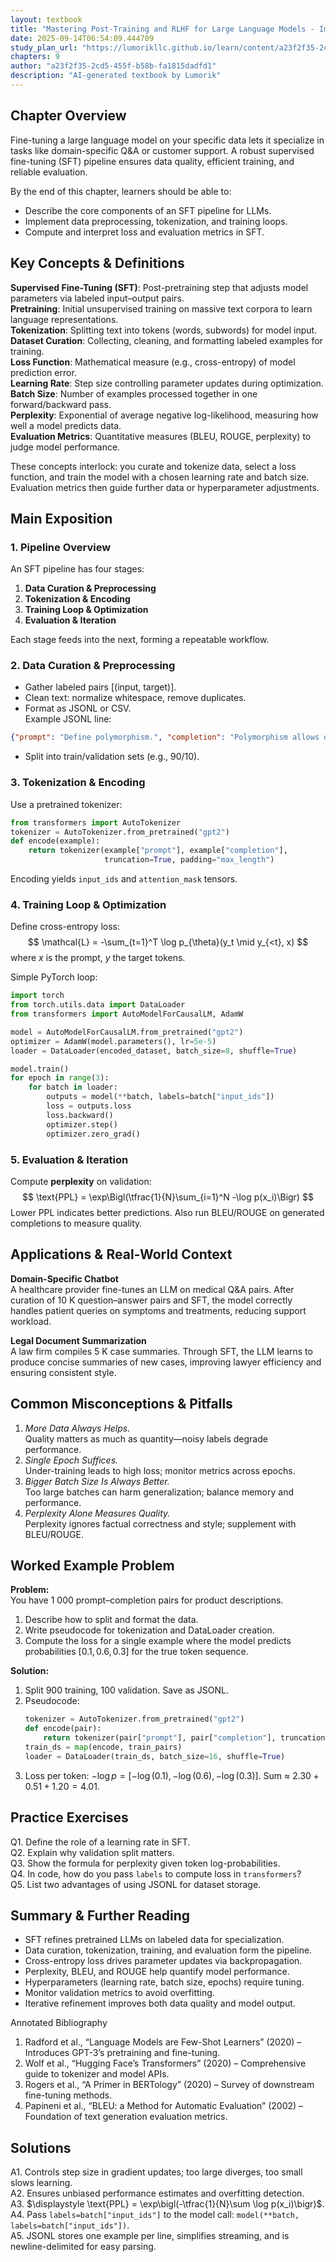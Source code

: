 ```yaml
---
layout: textbook
title: "Mastering Post-Training and RLHF for Large Language Models - Implement a supervised fine-tuning (SFT) pipeline"
date: 2025-09-14T06:54:09.444709
study_plan_url: "https://lumorikllc.github.io/learn/content/a23f2f35-2cd5-455f-b58b-fa1815dadfd1/8f68736b-d9ad-4a5c-84a4-09e70340f5f5/"
chapters: 9
author: "a23f2f35-2cd5-455f-b58b-fa1815dadfd1"
description: "AI-generated textbook by Lumorik"
---
```



## Chapter Overview
Fine-tuning a large language model on your specific data lets it specialize in tasks like domain-specific Q&A or customer support. A robust supervised fine-tuning (SFT) pipeline ensures data quality, efficient training, and reliable evaluation.

By the end of this chapter, learners should be able to:
- Describe the core components of an SFT pipeline for LLMs.
- Implement data preprocessing, tokenization, and training loops.
- Compute and interpret loss and evaluation metrics in SFT.

## Key Concepts & Definitions
**Supervised Fine-Tuning (SFT)**: Post-pretraining step that adjusts model parameters via labeled input–output pairs.  
**Pretraining**: Initial unsupervised training on massive text corpora to learn language representations.  
**Tokenization**: Splitting text into tokens (words, subwords) for model input.  
**Dataset Curation**: Collecting, cleaning, and formatting labeled examples for training.  
**Loss Function**: Mathematical measure (e.g., cross-entropy) of model prediction error.  
**Learning Rate**: Step size controlling parameter updates during optimization.  
**Batch Size**: Number of examples processed together in one forward/backward pass.  
**Perplexity**: Exponential of average negative log-likelihood, measuring how well a model predicts data.  
**Evaluation Metrics**: Quantitative measures (BLEU, ROUGE, perplexity) to judge model performance.

These concepts interlock: you curate and tokenize data, select a loss function, and train the model with a chosen learning rate and batch size. Evaluation metrics then guide further data or hyperparameter adjustments.

## Main Exposition

### 1. Pipeline Overview
An SFT pipeline has four stages:
1. **Data Curation & Preprocessing**  
2. **Tokenization & Encoding**  
3. **Training Loop & Optimization**  
4. **Evaluation & Iteration**  

Each stage feeds into the next, forming a repeatable workflow.

### 2. Data Curation & Preprocessing
- Gather labeled pairs \[(input, target)\].  
- Clean text: normalize whitespace, remove duplicates.  
- Format as JSONL or CSV.  
Example JSONL line:
```json
{"prompt": "Define polymorphism.", "completion": "Polymorphism allows objects to be treated as instances of their parent class."}
```
- Split into train/validation sets (e.g., 90/10).

### 3. Tokenization & Encoding
Use a pretrained tokenizer:
```python
from transformers import AutoTokenizer
tokenizer = AutoTokenizer.from_pretrained("gpt2")
def encode(example):
    return tokenizer(example["prompt"], example["completion"],
                     truncation=True, padding="max_length")
```
Encoding yields `input_ids` and `attention_mask` tensors.

### 4. Training Loop & Optimization
Define cross-entropy loss:
$$
\mathcal{L} = -\sum_{t=1}^T \log p_{\theta}(y_t \mid y_{<t}, x)
$$
where $x$ is the prompt, $y$ the target tokens.

Simple PyTorch loop:
```python
import torch
from torch.utils.data import DataLoader
from transformers import AutoModelForCausalLM, AdamW

model = AutoModelForCausalLM.from_pretrained("gpt2")
optimizer = AdamW(model.parameters(), lr=5e-5)
loader = DataLoader(encoded_dataset, batch_size=8, shuffle=True)

model.train()
for epoch in range(3):
    for batch in loader:
        outputs = model(**batch, labels=batch["input_ids"])
        loss = outputs.loss
        loss.backward()
        optimizer.step()
        optimizer.zero_grad()
```

### 5. Evaluation & Iteration
Compute **perplexity** on validation:
$$
\text{PPL} = \exp\Bigl(\tfrac{1}{N}\sum_{i=1}^N -\log p(x_i)\Bigr)
$$
Lower PPL indicates better predictions. Also run BLEU/ROUGE on generated completions to measure quality.

## Applications & Real-World Context

**Domain-Specific Chatbot**  
A healthcare provider fine-tunes an LLM on medical Q&A pairs. After curation of 10 K question–answer pairs and SFT, the model correctly handles patient queries on symptoms and treatments, reducing support workload.

**Legal Document Summarization**  
A law firm compiles 5 K case summaries. Through SFT, the LLM learns to produce concise summaries of new cases, improving lawyer efficiency and ensuring consistent style.

## Common Misconceptions & Pitfalls
1. *More Data Always Helps.*  
  Quality matters as much as quantity—noisy labels degrade performance.  
2. *Single Epoch Suffices.*  
  Under-training leads to high loss; monitor metrics across epochs.  
3. *Bigger Batch Size Is Always Better.*  
  Too large batches can harm generalization; balance memory and performance.  
4. *Perplexity Alone Measures Quality.*  
  Perplexity ignores factual correctness and style; supplement with BLEU/ROUGE.

## Worked Example Problem

**Problem:**  
You have 1 000 prompt–completion pairs for product descriptions.  
1. Describe how to split and format the data.  
2. Write pseudocode for tokenization and DataLoader creation.  
3. Compute the loss for a single example where the model predicts probabilities $[0.1,0.6,0.3]$ for the true token sequence.

**Solution:**  
1. Split 900 training, 100 validation. Save as JSONL.  
2. Pseudocode:
   ```python
   tokenizer = AutoTokenizer.from_pretrained("gpt2")
   def encode(pair):
       return tokenizer(pair["prompt"], pair["completion"], truncation=True, padding="max_length")
   train_ds = map(encode, train_pairs)
   loader = DataLoader(train_ds, batch_size=16, shuffle=True)
   ```
3. Loss per token: $-\log p = [-\log(0.1), -\log(0.6), -\log(0.3)]$. Sum ≈ $2.30 + 0.51 + 1.20 = 4.01$.

## Practice Exercises
Q1. Define the role of a learning rate in SFT.  
Q2. Explain why validation split matters.  
Q3. Show the formula for perplexity given token log-probabilities.  
Q4. In code, how do you pass `labels` to compute loss in `transformers`?  
Q5. List two advantages of using JSONL for dataset storage.

## Summary & Further Reading
- SFT refines pretrained LLMs on labeled data for specialization.  
- Data curation, tokenization, training, and evaluation form the pipeline.  
- Cross-entropy loss drives parameter updates via backpropagation.  
- Perplexity, BLEU, and ROUGE help quantify model performance.  
- Hyperparameters (learning rate, batch size, epochs) require tuning.  
- Monitor validation metrics to avoid overfitting.  
- Iterative refinement improves both data quality and model output.

Annotated Bibliography  
1. Radford et al., “Language Models are Few-Shot Learners” (2020) – Introduces GPT-3’s pretraining and fine-tuning.  
2. Wolf et al., “Hugging Face’s Transformers” (2020) – Comprehensive guide to tokenizer and model APIs.  
3. Rogers et al., “A Primer in BERTology” (2020) – Survey of downstream fine-tuning methods.  
4. Papineni et al., “BLEU: a Method for Automatic Evaluation” (2002) – Foundation of text generation evaluation metrics.

## Solutions
A1. Controls step size in gradient updates; too large diverges, too small slows learning.  
A2. Ensures unbiased performance estimates and overfitting detection.  
A3. $\displaystyle \text{PPL} = \exp\bigl(-\tfrac{1}{N}\sum \log p(x_i)\bigr)$.  
A4. Pass `labels=batch["input_ids"]` to the model call: `model(**batch, labels=batch["input_ids"])`.  
A5. JSONL stores one example per line, simplifies streaming, and is newline-delimited for easy parsing.
